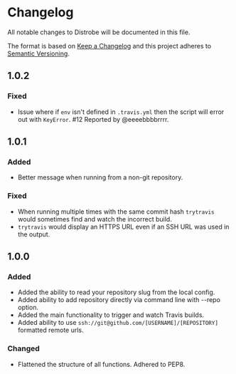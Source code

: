 <!---
Add all non-trivial changes to this list along with your
name, the change type, the pull request number, issue number,
and issue reporter if applicable. Make sure to add hyperlinks for
issue and pull request numbers.
-->

# Changelog

All notable changes to Distrobe will be documented in this file.

The format is based on [Keep a Changelog](http://keepachangelog.com/en/1.0.0/)
and this project adheres to [Semantic Versioning](http://semver.org/spec/v2.0.0.html).

## 1.0.2

### Fixed

- Issue where if `env` isn't defined in `.travis.yml` then the
  script will error out with `KeyError`. #12 Reported by @eeeebbbbrrrr.

## 1.0.1

### Added

- Better message when running from a non-git repository.

### Fixed

- When running multiple times with the same commit hash `trytravis` would sometimes
  find and watch the incorrect build.
- `trytravis` would display an HTTPS URL even if an SSH URL was used in the output.

## 1.0.0

### Added

- Added the ability to read your repository slug from the local config.
- Added ability to add repository directly via command line with --repo option.
- Added the main functionality to trigger and watch Travis builds.
- Added ability to use `ssh://git@github.com/[USERNAME]/[REPOSITORY]` formatted remote urls.

### Changed

- Flattened the structure of all functions. Adhered to PEP8.

